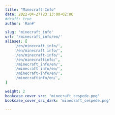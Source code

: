 ```yaml
---
title: "Minecraft Info"
date: 2022-04-27T23:13:00+02:00
#draft: true
author: 'Ran#'

slug: 'minecraft_info'
url: '/minecraft_info/en/'
aliases: [
    '/en/minecraft_info/',
    '/en/minecraft info/',
    '/en/minecraft-info/',
    '/en/minecraftinfo/',
    '/minecraft_info/en/',
    '/minecraft info/en/',
    '/minecraft-info/en/',
    '/minecraftinfo/en/',
]

weight: 2
bookcase_cover_src: 'minecraft_cespede.png'
bookcase_cover_src_dark: 'minecraft_cespede.png'

---
```

